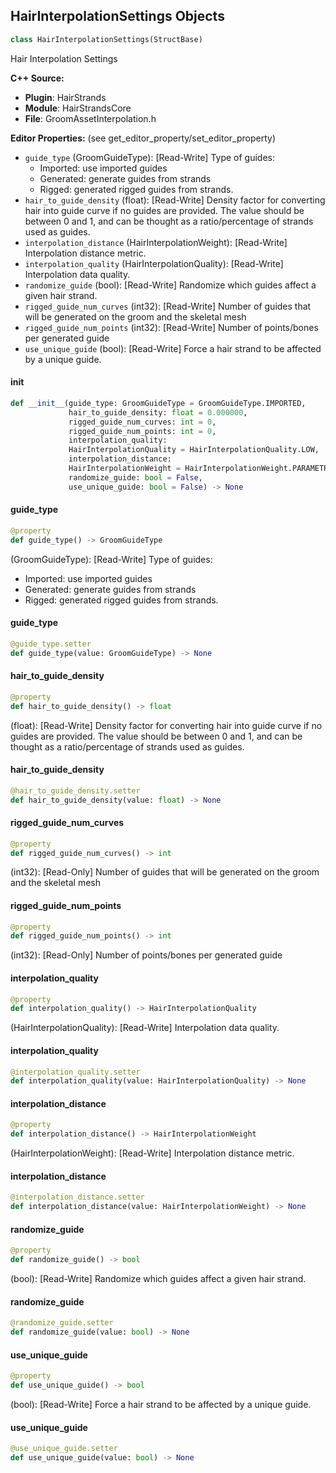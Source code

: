 ## HairInterpolationSettings Objects

```python
class HairInterpolationSettings(StructBase)
```

Hair Interpolation Settings

**C++ Source:**

- **Plugin**: HairStrands
- **Module**: HairStrandsCore
- **File**: GroomAssetInterpolation.h

**Editor Properties:** (see get_editor_property/set_editor_property)

- ``guide_type`` (GroomGuideType):  [Read-Write] Type of guides:
   - Imported: use imported guides
   - Generated: generate guides from strands
   - Rigged: generated rigged guides from strands.
- ``hair_to_guide_density`` (float):  [Read-Write] Density factor for converting hair into guide curve if no guides are provided. The value should be between 0 and 1, and can be thought as a ratio/percentage of strands used as guides.
- ``interpolation_distance`` (HairInterpolationWeight):  [Read-Write] Interpolation distance metric.
- ``interpolation_quality`` (HairInterpolationQuality):  [Read-Write] Interpolation data quality.
- ``randomize_guide`` (bool):  [Read-Write] Randomize which guides affect a given hair strand.
- ``rigged_guide_num_curves`` (int32):  [Read-Write] Number of guides that will be generated on the groom and the skeletal mesh
- ``rigged_guide_num_points`` (int32):  [Read-Write] Number of points/bones per generated guide
- ``use_unique_guide`` (bool):  [Read-Write] Force a hair strand to be affected by a unique guide.

<a id="unreal.HairInterpolationSettings.__init__"></a>

#### __init__

```python
def __init__(guide_type: GroomGuideType = GroomGuideType.IMPORTED,
             hair_to_guide_density: float = 0.000000,
             rigged_guide_num_curves: int = 0,
             rigged_guide_num_points: int = 0,
             interpolation_quality:
             HairInterpolationQuality = HairInterpolationQuality.LOW,
             interpolation_distance:
             HairInterpolationWeight = HairInterpolationWeight.PARAMETRIC,
             randomize_guide: bool = False,
             use_unique_guide: bool = False) -> None
```

<a id="unreal.HairInterpolationSettings.guide_type"></a>

#### guide_type

```python
@property
def guide_type() -> GroomGuideType
```

(GroomGuideType):  [Read-Write] Type of guides:
 - Imported: use imported guides
 - Generated: generate guides from strands
 - Rigged: generated rigged guides from strands.

<a id="unreal.HairInterpolationSettings.guide_type"></a>

#### guide_type

```python
@guide_type.setter
def guide_type(value: GroomGuideType) -> None
```

<a id="unreal.HairInterpolationSettings.hair_to_guide_density"></a>

#### hair_to_guide_density

```python
@property
def hair_to_guide_density() -> float
```

(float):  [Read-Write] Density factor for converting hair into guide curve if no guides are provided. The value should be between 0 and 1, and can be thought as a ratio/percentage of strands used as guides.

<a id="unreal.HairInterpolationSettings.hair_to_guide_density"></a>

#### hair_to_guide_density

```python
@hair_to_guide_density.setter
def hair_to_guide_density(value: float) -> None
```

<a id="unreal.HairInterpolationSettings.rigged_guide_num_curves"></a>

#### rigged_guide_num_curves

```python
@property
def rigged_guide_num_curves() -> int
```

(int32):  [Read-Only] Number of guides that will be generated on the groom and the skeletal mesh

<a id="unreal.HairInterpolationSettings.rigged_guide_num_points"></a>

#### rigged_guide_num_points

```python
@property
def rigged_guide_num_points() -> int
```

(int32):  [Read-Only] Number of points/bones per generated guide

<a id="unreal.HairInterpolationSettings.interpolation_quality"></a>

#### interpolation_quality

```python
@property
def interpolation_quality() -> HairInterpolationQuality
```

(HairInterpolationQuality):  [Read-Write] Interpolation data quality.

<a id="unreal.HairInterpolationSettings.interpolation_quality"></a>

#### interpolation_quality

```python
@interpolation_quality.setter
def interpolation_quality(value: HairInterpolationQuality) -> None
```

<a id="unreal.HairInterpolationSettings.interpolation_distance"></a>

#### interpolation_distance

```python
@property
def interpolation_distance() -> HairInterpolationWeight
```

(HairInterpolationWeight):  [Read-Write] Interpolation distance metric.

<a id="unreal.HairInterpolationSettings.interpolation_distance"></a>

#### interpolation_distance

```python
@interpolation_distance.setter
def interpolation_distance(value: HairInterpolationWeight) -> None
```

<a id="unreal.HairInterpolationSettings.randomize_guide"></a>

#### randomize_guide

```python
@property
def randomize_guide() -> bool
```

(bool):  [Read-Write] Randomize which guides affect a given hair strand.

<a id="unreal.HairInterpolationSettings.randomize_guide"></a>

#### randomize_guide

```python
@randomize_guide.setter
def randomize_guide(value: bool) -> None
```

<a id="unreal.HairInterpolationSettings.use_unique_guide"></a>

#### use_unique_guide

```python
@property
def use_unique_guide() -> bool
```

(bool):  [Read-Write] Force a hair strand to be affected by a unique guide.

<a id="unreal.HairInterpolationSettings.use_unique_guide"></a>

#### use_unique_guide

```python
@use_unique_guide.setter
def use_unique_guide(value: bool) -> None
```

<a id="unreal.HairDeformationSettings"></a>